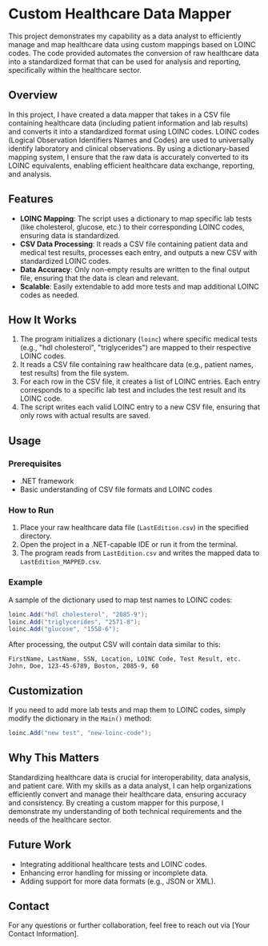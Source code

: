 
# Custom Healthcare Data Mapper

This project demonstrates my capability as a data analyst to efficiently manage and map healthcare data using custom mappings based on LOINC codes. The code provided automates the conversion of raw healthcare data into a standardized format that can be used for analysis and reporting, specifically within the healthcare sector.

## Overview

In this project, I have created a data mapper that takes in a CSV file containing healthcare data (including patient information and lab results) and converts it into a standardized format using LOINC codes. LOINC codes (Logical Observation Identifiers Names and Codes) are used to universally identify laboratory and clinical observations. By using a dictionary-based mapping system, I ensure that the raw data is accurately converted to its LOINC equivalents, enabling efficient healthcare data exchange, reporting, and analysis.

## Features

- **LOINC Mapping**: The script uses a dictionary to map specific lab tests (like cholesterol, glucose, etc.) to their corresponding LOINC codes, ensuring data is standardized.
- **CSV Data Processing**: It reads a CSV file containing patient data and medical test results, processes each entry, and outputs a new CSV with standardized LOINC codes.
- **Data Accuracy**: Only non-empty results are written to the final output file, ensuring that the data is clean and relevant.
- **Scalable**: Easily extendable to add more tests and map additional LOINC codes as needed.

## How It Works

1. The program initializes a dictionary (`loinc`) where specific medical tests (e.g., "hdl cholesterol", "triglycerides") are mapped to their respective LOINC codes.
2. It reads a CSV file containing raw healthcare data (e.g., patient names, test results) from the file system.
3. For each row in the CSV file, it creates a list of LOINC entries. Each entry corresponds to a specific lab test and includes the test result and its LOINC code.
4. The script writes each valid LOINC entry to a new CSV file, ensuring that only rows with actual results are saved.

## Usage

### Prerequisites

- .NET framework
- Basic understanding of CSV file formats and LOINC codes

### How to Run

1. Place your raw healthcare data file (`LastEdition.csv`) in the specified directory.
2. Open the project in a .NET-capable IDE or run it from the terminal.
3. The program reads from `LastEdition.csv` and writes the mapped data to `LastEdition_MAPPED.csv`.

### Example

A sample of the dictionary used to map test names to LOINC codes:

```csharp
loinc.Add("hdl cholesterol", "2085-9");
loinc.Add("triglycerides", "2571-8");
loinc.Add("glucose", "1558-6");
```

After processing, the output CSV will contain data similar to this:

```
FirstName, LastName, SSN, Location, LOINC Code, Test Result, etc.
John, Doe, 123-45-6789, Boston, 2085-9, 60
```

## Customization

If you need to add more lab tests and map them to LOINC codes, simply modify the dictionary in the `Main()` method:

```csharp
loinc.Add("new test", "new-loinc-code");
```

## Why This Matters

Standardizing healthcare data is crucial for interoperability, data analysis, and patient care. With my skills as a data analyst, I can help organizations efficiently convert and manage their healthcare data, ensuring accuracy and consistency. By creating a custom mapper for this purpose, I demonstrate my understanding of both technical requirements and the needs of the healthcare sector.

## Future Work

- Integrating additional healthcare tests and LOINC codes.
- Enhancing error handling for missing or incomplete data.
- Adding support for more data formats (e.g., JSON or XML).

## Contact

For any questions or further collaboration, feel free to reach out via [Your Contact Information].
